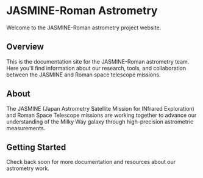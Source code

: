 # JASMINE-Roman Astrometry

Welcome to the JASMINE-Roman astrometry project website.

## Overview

This is the documentation site for the JASMINE-Roman astrometry team. Here you'll find information about our research, tools, and collaboration between the JASMINE and Roman space telescope missions.

## About

The JASMINE (Japan Astrometry Satellite Mission for INfrared Exploration) and Roman Space Telescope missions are working together to advance our understanding of the Milky Way galaxy through high-precision astrometric measurements.

## Getting Started

Check back soon for more documentation and resources about our astrometry work.
